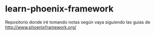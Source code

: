 # learn-phoenix-framework

Repositorio donde iré tomando notas según vaya siguiendo las guías de
http://www.phoenixframework.org/
